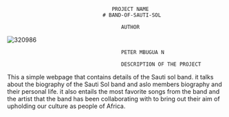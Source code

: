                                       PROJECT NAME 
                                   # BAND-OF-SAUTI-SOL
                                   
                                         AUTHOR
![320986](https://github.com/Petermbugu/BAND-OF-SAUTI-SOL/assets/125895000/282c4ff9-e67a-4f51-9523-cb97d8e445b3)
                                     
                                         PETER MBUGUA N

                                         DESCRIPTION OF THE PROJECT
This a simple webpage that contains details of the Sauti sol band. it talks about the biography of the Sauti Sol band and aslo members biography and their personal life. it also entails the most favorite songs from the band and the artist that the band has been collaborating with to bring out their aim of upholding our culture as people of Africa.
